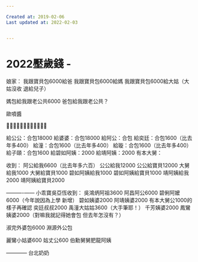 ```yaml
---

Created at: 2019-02-06
Last updated at: 2022-02-03


---
```


# 2022壓歲錢 -


娘家：
我跟寶貝包6000給爸
我跟寶貝包6000給媽
我跟寶貝包6000給大姑（大姑沒收 退給兒子）

媽包給我跟老公共6000
爸包給我跟老公共？

歐噴醬

🔹🔹🔹🔹🔹🔹🔹🔹🔹🔹🔹🔹

給公公：合包18000
給婆婆：合包18000
給阿公：合包
給奕廷：合包1600（比去年多400）
給潼：合包1600（比去年多400）
給璇：合包1600（比去年多400）
給子頤：合包1600
給碧如阿姨：2000
給靖阿姨：2000
有本大舅：

收到：
阿公給我6600（比去年多六百）
公公給我12000
公公給寶貝12000
大舅給我1000
大舅給寶貝1000
碧如阿姨給我1000
碧如阿姨給寶貝1000
靖阿姨給我2000
靖阿姨給寶貝2000

———-——
小乖寶吳亞恆收到：
吳鴻炳阿祖3600
阿昌阿公6000
碧俐阿嬤6000（今年說因為上學 新增）
碧如姨婆2000
阿靖姨婆2000
有本大舅公1000的樣子再確認
奕廷叔叔2000
禹潼大姑姑3600（大手筆耶！）
千芳姨婆2000
鳳鸞姨婆2000（對嘛我就記得她會包 但去年怎沒有？）

淑完外婆包6000
淵源外公包

麗鸞小姑婆600
姑丈公600
伯勳舅舅肥龍阿姨

————
台北奶奶

